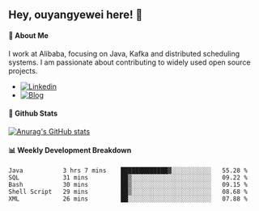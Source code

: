 ## Hey, ouyangyewei here! :wave:

#### :rocket: About Me
I work at Alibaba, focusing on Java, Kafka and distributed scheduling systems. I am passionate about contributing to widely used open source projects.

- [![Linkedin](https://img.shields.io/badge/LinkedIn-ouyangyewei-blue)](https://www.linkedin.com/in/ouyangyewei/)
- [![Blog](https://img.shields.io/badge/Blog-yeweiouyang-orange)](https://blog.csdn.net/yeweiouyang)

#### :star2: Github Stats
[![Anurag's GitHub stats](https://github-readme-stats.vercel.app/api?username=ouyangyewei&show_icons=true&cache_seconds=3600&theme=tokyonight)](https://github.com/anuraghazra/github-readme-stats)

#### :bar_chart: Weekly Development Breakdown
<!--START_SECTION:waka-->
```text
Java           3 hrs 7 mins    █████████████▓░░░░░░░░░░░   55.28 % 
SQL            31 mins         ██▒░░░░░░░░░░░░░░░░░░░░░░   09.22 % 
Bash           30 mins         ██▒░░░░░░░░░░░░░░░░░░░░░░   09.15 % 
Shell Script   29 mins         ██▒░░░░░░░░░░░░░░░░░░░░░░   08.68 % 
XML            26 mins         ██░░░░░░░░░░░░░░░░░░░░░░░   07.88 % 
```
<!--END_SECTION:waka-->
